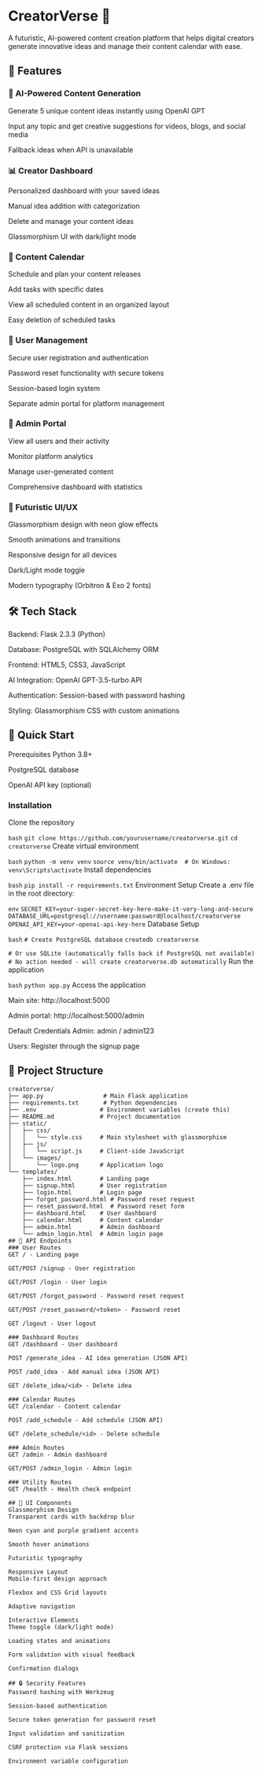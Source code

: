 # CreatorVerse 🚀
A futuristic, AI-powered content creation platform that helps digital creators generate innovative ideas and manage their content calendar with ease.

## 🌟 Features
### 🤖 AI-Powered Content Generation
Generate 5 unique content ideas instantly using OpenAI GPT

Input any topic and get creative suggestions for videos, blogs, and social media

Fallback ideas when API is unavailable

### 📊 Creator Dashboard
Personalized dashboard with your saved ideas

Manual idea addition with categorization

Delete and manage your content ideas

Glassmorphism UI with dark/light mode

### 📅 Content Calendar
Schedule and plan your content releases

Add tasks with specific dates

View all scheduled content in an organized layout

Easy deletion of scheduled tasks

### 🔐 User Management
Secure user registration and authentication

Password reset functionality with secure tokens

Session-based login system

Separate admin portal for platform management

### 👑 Admin Portal
View all users and their activity

Monitor platform analytics

Manage user-generated content

Comprehensive dashboard with statistics

### 🎨 Futuristic UI/UX
Glassmorphism design with neon glow effects

Smooth animations and transitions

Responsive design for all devices

Dark/Light mode toggle

Modern typography (Orbitron & Exo 2 fonts)

## 🛠 Tech Stack
Backend: Flask 2.3.3 (Python)

Database: PostgreSQL with SQLAlchemy ORM

Frontend: HTML5, CSS3, JavaScript

AI Integration: OpenAI GPT-3.5-turbo API

Authentication: Session-based with password hashing

Styling: Glassmorphism CSS with custom animations

## 🚀 Quick Start
Prerequisites
Python 3.8+

PostgreSQL database

OpenAI API key (optional)

### Installation
Clone the repository

``` bash ```
```git clone https://github.com/yourusername/creatorverse.git```
```cd creatorverse```
Create virtual environment 

```bash```
```python -m venv venv```
```source venv/bin/activate  # On Windows: venv\Scripts\activate```
Install dependencies

```bash```
```pip install -r requirements.txt```
Environment Setup
Create a .env file in the root directory:

```env```
```SECRET_KEY=your-super-secret-key-here-make-it-very-long-and-secure```
```DATABASE_URL=postgresql://username:password@localhost/creatorverse```
```OPENAI_API_KEY=your-openai-api-key-here```
Database Setup

```bash```
```# Create PostgreSQL database```
```createdb creatorverse```

```# Or use SQLite (automatically falls back if PostgreSQL not available)```
```# No action needed - will create creatorverse.db automatically```
Run the application

```bash```
```python app.py```
Access the application

Main site: http://localhost:5000

Admin portal: http://localhost:5000/admin

Default Credentials
Admin: admin / admin123

Users: Register through the signup page

## 📁 Project Structure
```text
creatorverse/
├── app.py                 # Main Flask application
├── requirements.txt       # Python dependencies
├── .env                  # Environment variables (create this)
├── README.md             # Project documentation
├── static/
│   ├── css/
│   │   └── style.css     # Main stylesheet with glassmorphism
│   ├── js/
│   │   └── script.js     # Client-side JavaScript
│   └── images/
│       └── logo.png      # Application logo
└── templates/
    ├── index.html        # Landing page
    ├── signup.html       # User registration
    ├── login.html        # Login page
    ├── forgot_password.html # Password reset request
    ├── reset_password.html  # Password reset form
    ├── dashboard.html    # User dashboard
    ├── calendar.html     # Content calendar
    ├── admin.html        # Admin dashboard
    └── admin_login.html  # Admin login page
## 🔧 API Endpoints
### User Routes
GET / - Landing page

GET/POST /signup - User registration

GET/POST /login - User login

GET/POST /forgot_password - Password reset request

GET/POST /reset_password/<token> - Password reset

GET /logout - User logout

### Dashboard Routes
GET /dashboard - User dashboard

POST /generate_idea - AI idea generation (JSON API)

POST /add_idea - Add manual idea (JSON API)

GET /delete_idea/<id> - Delete idea

### Calendar Routes
GET /calendar - Content calendar

POST /add_schedule - Add schedule (JSON API)

GET /delete_schedule/<id> - Delete schedule

### Admin Routes
GET /admin - Admin dashboard

GET/POST /admin_login - Admin login

### Utility Routes
GET /health - Health check endpoint

## 🎨 UI Components
Glassmorphism Design
Transparent cards with backdrop blur

Neon cyan and purple gradient accents

Smooth hover animations

Futuristic typography

Responsive Layout
Mobile-first design approach

Flexbox and CSS Grid layouts

Adaptive navigation

Interactive Elements
Theme toggle (dark/light mode)

Loading states and animations

Form validation with visual feedback

Confirmation dialogs

## 🔒 Security Features
Password hashing with Werkzeug

Session-based authentication

Secure token generation for password reset

Input validation and sanitization

CSRF protection via Flask sessions

Environment variable configuration

